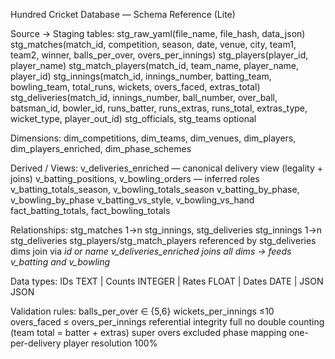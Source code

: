 Hundred Cricket Database — Schema Reference (Lite)

Source → Staging tables:
stg_raw_yaml(file_name, file_hash, data_json)
stg_matches(match_id, competition, season, date, venue, city, team1, team2,
             winner, balls_per_over, overs_per_innings)
stg_players(player_id, player_name)
stg_match_players(match_id, team_name, player_name, player_id)
stg_innings(match_id, innings_number, batting_team, bowling_team, total_runs, wickets, overs_faced, extras_total)
stg_deliveries(match_id, innings_number, ball_number, over_ball,
               batsman_id, bowler_id, runs_batter, runs_extras, runs_total,
               extras_type, wicket_type, player_out_id)
stg_officials, stg_teams optional

Dimensions:
dim_competitions, dim_teams, dim_venues, dim_players, dim_players_enriched, dim_phase_schemes

Derived / Views:
v_deliveries_enriched — canonical delivery view (legality + joins)
v_batting_positions, v_bowling_orders — inferred roles
v_batting_totals_season, v_bowling_totals_season
v_batting_by_phase, v_bowling_by_phase
v_batting_vs_style, v_bowling_vs_hand
fact_batting_totals, fact_bowling_totals

Relationships:
stg_matches 1→n stg_innings, stg_deliveries
stg_innings 1→n stg_deliveries
stg_players/stg_match_players referenced by stg_deliveries
dims join via *_id or *_name
v_deliveries_enriched joins all dims → feeds v_batting_* and v_bowling_*

Data types:
IDs TEXT | Counts INTEGER | Rates FLOAT | Dates DATE | JSON JSON

Validation rules:
balls_per_over ∈ {5,6}
wickets_per_innings ≤10
overs_faced ≤ overs_per_innings
referential integrity full
no double counting (team total = batter + extras)
super overs excluded
phase mapping one-per-delivery
player resolution 100%


